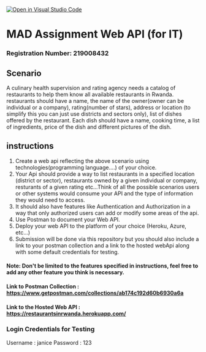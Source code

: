 [![Open in Visual Studio Code](https://classroom.github.com/assets/open-in-vscode-f059dc9a6f8d3a56e377f745f24479a46679e63a5d9fe6f495e02850cd0d8118.svg)](https://classroom.github.com/online_ide?assignment_repo_id=6443970&assignment_repo_type=AssignmentRepo)
# MAD Assignment Web API (for IT)

### Registration Number: 219008432

## Scenario

A culinary health supervision and rating agency needs a catalog of restaurants to help them know all available restaurants in Rwanda.
restaurants should have a name, the name of the owner(owner can be individual or a company), rating(number of stars), address or location (to simplify this you can just use districts and sectors only), list of dishes offered by the restaurant. Each dish should have a name, cooking time, a list of ingredients, price of the dish and different pictures of the dish.

## instructions
1. Create a web api reflecting the above scenario using technologies(programming language....) of your choice.
2. Your Api should provide a way to list restaurants in a specified location (district or sector), restaurants owned by a given individual or company, resturants of a given rating etc...Think of all the possible scenarios users or other systems would consume your API and the type of information they would need to access.
3. It should also have features like Authentication and Authorization in  a way that only authorized users can add or modify some areas of the api.
4. Use Postman to document your Web API.
5. Deploy your web API to the platform of your choice (Heroku, Azure, etc...)
6. Submission will be done via this repository but you should also include a link to your postman collection and a link to the hosted webApi along with some default credentials for testing.

#### Note: Don't be limited to the features specified in instructions, feel free to add any other feature you think is necessary.


#### Link to Postman Collection : https://www.getpostman.com/collections/ab174c192d60b6930a6a
#### Link to the Hosted Web API : https://restaurantsinrwanda.herokuapp.com/
 
### Login Credentials for Testing

Username : janice
Password : 123
